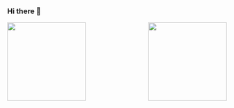 ### Hi there 👋

<img  height="180em" src="https://github-readme-stats.vercel.app/api?username=duduzada&show_icons=true&theme=tokyonight&include_all_commits=true&count_private=true"/>
  <img align="right" height="180em" src="https://github-readme-stats.vercel.app/api/top-langs/?username=duduzada&layout=compact&langs_count=16&theme=tokyonight"/>
</div>
<br>


